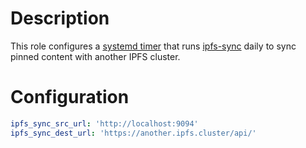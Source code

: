 # Description

This role configures a [systemd timer](https://www.freedesktop.org/software/systemd/man/systemd.timer.html) that runs [ipfs-sync](https://github.com/graphprotocol/ipfs-sync) daily to sync pinned content with another IPFS cluster.

# Configuration

```yaml
ipfs_sync_src_url: 'http://localhost:9094'
ipfs_sync_dest_url: 'https://another.ipfs.cluster/api/'
```
